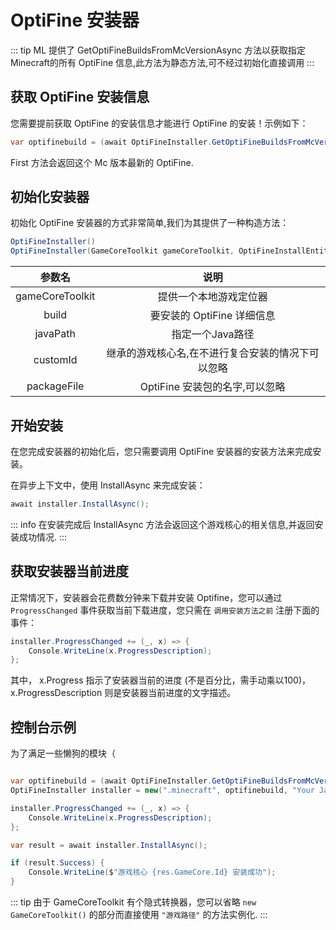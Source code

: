 ---
---

# OptiFine 安装器

::: tip
ML 提供了 GetOptiFineBuildsFromMcVersionAsync 方法以获取指定Minecraft的所有 OptiFine 信息,此方法为静态方法,可不经过初始化直接调用
:::

## 获取 OptiFine 安装信息
您需要提前获取 OptiFine 的安装信息才能进行 OptiFine 的安装！示例如下：

```C#
var optifinebuild = (await OptiFineInstaller.GetOptiFineBuildsFromMcVersionAsync("1.12.2")).First();
```

First 方法会返回这个 Mc 版本最新的 OptiFine.

## 初始化安装器
初始化 OptiFine 安装器的方式非常简单,我们为其提供了一种构造方法：

```C#
OptiFineInstaller()
OptiFineInstaller(GameCoreToolkit gameCoreToolkit, OptiFineInstallEntity build, string javaPath, string packageFile = null, string customId = null)
```

|参数名|说明|
|:------:|:----:|
|gameCoreToolkit | 提供一个本地游戏定位器  |
|build | 要安装的 OptiFine 详细信息 |
|javaPath | 指定一个Java路径 |
|customId | 继承的游戏核心名,在不进行复合安装的情况下可以忽略 |
|packageFile | OptiFine 安装包的名字,可以忽略 |

## 开始安装
在您完成安装器的初始化后，您只需要调用 OptiFine 安装器的安装方法来完成安装。

在异步上下文中，使用 InstallAsync 来完成安装：
```C#
await installer.InstallAsync();
```

::: info
在安装完成后 InstallAsync 方法会返回这个游戏核心的相关信息,并返回安装成功情况.
:::

## 获取安装器当前进度
正常情况下，安装器会花费数分钟来下载并安装 Optifine，您可以通过 `ProgressChanged` 事件获取当前下载进度，您只需在 `调用安装方法之前` 注册下面的事件：
```C#
installer.ProgressChanged += (_, x) => {
    Console.WriteLine(x.ProgressDescription);
};
```
其中， x.Progress 指示了安装器当前的进度 (不是百分比，需手动乘以100)，x.ProgressDescription 则是安装器当前进度的文字描述。

## 控制台示例
为了满足一些懒狗的模块（
``` C#

var optifinebuild = (await OptiFineInstaller.GetOptiFineBuildsFromMcVersionAsync("1.12.2")).First();
OptiFineInstaller installer = new(".minecraft", optifinebuild, "Your JavaPath");

installer.ProgressChanged += (_, x) => {
    Console.WriteLine(x.ProgressDescription);
};

var result = await installer.InstallAsync();

if (result.Success) {
    Console.WriteLine($"游戏核心 {res.GameCore.Id} 安装成功");
}

```

::: tip
由于 GameCoreToolkit 有个隐式转换器，您可以省略 `new GameCoreToolkit()` 的部分而直接使用 `"游戏路径"` 的方法实例化.
:::